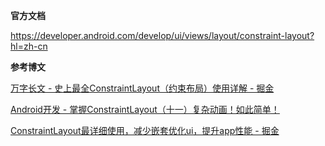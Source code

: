 **官方文档**

https://developer.android.com/develop/ui/views/layout/constraint-layout?hl=zh-cn

**参考博文**

[万字长文 - 史上最全ConstraintLayout（约束布局）使用详解 - 掘金](https://juejin.cn/post/6949186887609221133)

[Android开发 - 掌握ConstraintLayout（十一）复杂动画！如此简单！](https://segmentfault.com/a/1190000017262027)

[ConstraintLayout最详细使用，减少嵌套优化ui，提升app性能 - 掘金](https://juejin.cn/post/7071165641973530638)


